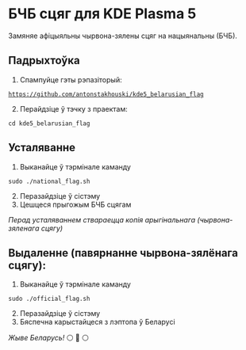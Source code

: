 # БЧБ сцяг для KDE Plasma 5

Замяняе афіцыяльны чырвона-зялены сцяг на нацыянальны (БЧБ).

## Падрыхтоўка
1. Спампуйце гэты рэпазіторый:

<code>https://github.com/antonstakhouski/kde5_belarusian_flag</code>

2. Перайдзіце ў тэчку з праектам:

<code>cd kde5_belarusian_flag</code>

## Усталяванне
1. Выканайце ў тэрмінале каманду

<code>sudo ./national_flag.sh</code>

2. Перазайдзіце ў сістэму
3. Цешцеся прыгожым БЧБ сцягам

_Перад усталяваннем ствараецца копія арыгінальнага (чырвона-зяленага сцягу)_

## Выдаленне (павярнанне чырвона-зялёнага сцягу):
1. Выканайце ў тэрмінале каманду

<code>sudo ./official_flag.sh</code>

2. Перазайдзіце ў сістэму
3. Бяспечна карыстайцеся з лэптопа ў Беларусі

*Жыве Беларусь!* :white_circle: :red_circle: :white_circle:
